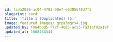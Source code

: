 ```yaml
---
id: fada2026-ac04-4781-90e7-e6385640d7f5
blueprint: card
title: 'Title 1 (Duplicated) (5)'
image: featured_images/_grpalmgrs4.jpg
updated_by: f064bbd5-f72f-4685-ac55-fa31af92a19f
updated_at: 1668464344
---
```

